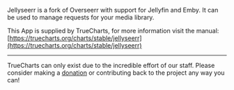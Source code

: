 Jellyseerr is a fork of Overseerr with support for Jellyfin and Emby. It can be used to manage requests for your media library.

This App is supplied by TrueCharts, for more information visit the manual: [https://truecharts.org/charts/stable/jellyseerr](https://truecharts.org/charts/stable/jellyseerr)

---

TrueCharts can only exist due to the incredible effort of our staff.
Please consider making a [donation](https://truecharts.org/sponsor) or contributing back to the project any way you can!
